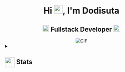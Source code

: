 <h1 align="center">Hi <img src="https://github.com/sutaaa0/sutaaa0/blob/main/icons/Hi.gif" width="28px"/>, I'm Dodisuta</h1>

<h2 align="center">
  <img src="https://komarev.com/ghpvc/?username=sutaaa0&color=dc143c&style=for-the-badge" alt="Profile Views" style="height:21px;">
  Fullstack Developer
  <a href="https://dodisuta-me.vercel.app/">
    <img src="https://img.shields.io/badge/Portfolio-543DE0?style=for-the-badge&logo=About.me&logoColor=white" alt="Portfolio" style="height:22px;">
  </a>
</h2>

<div align="center">
  <img alt="GIF" src="https://media4.giphy.com/media/11KzOet1ElBDz2/giphy.gif?cid=6c09b952ufa3xxbbm0mpuadm2zaik3wjp4m9luz2ly0lyz8d&ep=v1_internal_gif_by_id&rid=giphy.gif&ct=g" />
</div>

<details>
  <summary><h2> <img align="center" src="https://github.com/sutaaa0/sutaaa0/blob/main/icons/stats.gif" width="32"/> Stats</h2></summary>
  <div align="center">
    <img src="https://github-readme-stats.vercel.app/api?username=sutaaa0&theme=tokyonight&hide_border=false&include_all_commits=true&count_private=false" alt="sutaaa0's GitHub Stats"/><br/>
    <img src="https://github-readme-streak-stats.herokuapp.com/?user=sutaaa0&theme=tokyonight&hide_border=false" alt="sutaaa0's GitHub Streak"/><br/>
    <img src="https://github-readme-stats.vercel.app/api/top-langs/?username=sutaaa0&theme=tokyonight&hide_border=false&include_all_commits=true&count_private=false&layout=compact" alt="sutaaa0's Top Languages"/><br/>
    <img src="https://github-readme-activity-graph.vercel.app/graph?username=sutaaa0&theme=tokyo-night" alt="sutaaa0's GitHub Activity Graph"/>
  </div>
</details>
